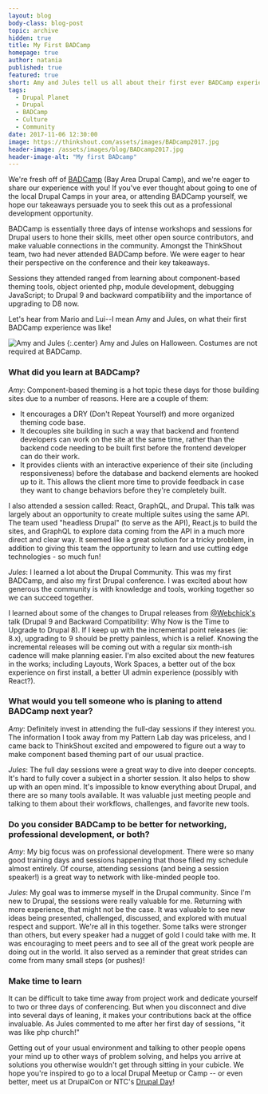 ```yaml
---
layout: blog
body-class: blog-post
topic: archive
hidden: true
title: My First BADCamp
homepage: true
author: natania
published: true
featured: true
short: Amy and Jules tell us all about their first ever BADCamp experience!
tags:
  - Drupal Planet
  - Drupal
  - BADCamp
  - Culture
  - Community
date: 2017-11-06 12:30:00
image: https://thinkshout.com/assets/images/BADcamp2017.jpg
header-image: /assets/images/blog/BADcamp2017.jpg
header-image-alt: "My first BADcamp"
---
```


We're fresh off of [BADCamp](https://2017.badcamp.net/) (Bay Area Drupal Camp), and we're eager to share our experience with you! If you've ever thought about going to one of the local Drupal Camps in your area, or attending BADCamp yourself, we hope our takeaways persuade you to seek this out as a professional development opportunity.

BADCamp is essentially three days of intense workshops and sessions for Drupal users to hone their skills, meet other open source contributors, and make valuable connections in the community. Amongst the ThinkShout team, two had never attended BADCamp before. We were eager to hear their perspective on the conference and their key takeaways.

Sessions they attended ranged from learning about component-based theming tools, object oriented php, module development, debugging JavaScript; to Drupal 9 and backward compatibility and the importance of upgrading to D8 now.

Let's hear from Mario and Lui--I mean Amy and Jules, on what their first BADCamp experience was like!

![Amy and Jules](/assets/images/blog/marioluigi.jpg)
{:.center}
<span class="caption"><i class="fa fa-caret-up"></i>Amy and Jules on Halloween. Costumes are not required at BADCamp.</span>

### What did you learn at BADCamp?
_Amy_: Component-based theming is a hot topic these days for those building sites due to a number of reasons. Here are a couple of them:

* It encourages a DRY (Don't Repeat Yourself) and more organized theming code base.
* It decouples site building in such a way that backend and frontend developers can work on the site at the same time, rather than the backend code needing to be built first before the frontend developer can do their work.
* It provides clients with an interactive experience of their site (including responsiveness) before the database and backend elements are hooked up to it. This allows the client more time to provide feedback in case they want to change behaviors before they're completely built.

I also attended a session called: React, GraphQL, and Drupal. This talk was largely about an opportunity to create multiple suites using the same API. The team used "headless Drupal" (to serve as the API), React.js to build the sites, and GraphQL to explore data coming from the API in a much more direct and clear way. It seemed like a great solution for a tricky problem, in addition to giving this team the opportunity to learn and use cutting edge technologies - so much fun!

_Jules_: I learned a lot about the Drupal Community. This was my first BADCamp, and also my first Drupal conference. I was excited about how generous the community is with knowledge and tools, working together so we can succeed together.

I learned about some of the changes to Drupal releases from [@Webchick's](https://twitter.com/webchick?lang=en) talk (Drupal 9 and Backward Compatibility: Why Now is the Time to Upgrade to Drupal 8). If I keep up with the incremental point releases (ie: 8.x), upgrading to 9 should be pretty painless, which is a relief. Knowing the incremental releases will be coming out with a regular six month-ish cadence will make planning easier. I'm also excited about the new features in the works; including Layouts, Work Spaces, a better out of the box experience on first install, a better UI admin experience (possibly with React?).

### What would you tell someone who is planing to attend BADCamp next year?
_Amy_: Definitely invest in attending the full-day sessions if they interest you. The information I took away from my Pattern Lab day was priceless, and I came back to ThinkShout excited and empowered to figure out a way to make component based theming part of our usual practice.

_Jules_: The full day sessions were a great way to dive into deeper concepts. It's hard to fully cover a subject in a shorter session. It also helps to show up with an open mind. It's impossible to know everything about Drupal, and there are so many tools available. It was valuable just meeting people and talking to them about their workflows, challenges, and favorite new tools.

### Do you consider BADCamp to be better for networking, professional development, or both?
_Amy_: My big focus was on professional development. There were so many good training days and sessions happening that those filled my schedule almost entirely. Of course, attending sessions (and being a session speaker!) is a great way to network with like-minded people too.

_Jules_: My goal was to immerse myself in the Drupal community. Since I'm new to Drupal, the sessions were really valuable for me. Returning with more experience, that might not be the case. It was valuable to see new ideas being presented, challenged, discussed, and explored with mutual respect and support. We're all in this together. Some talks were stronger than others, but every speaker had a nugget of gold I could take with me. It was encouraging to meet peers and to see all of the great work people are doing out in the world. It also served as a reminder that great strides can come from many small steps (or pushes)!

### Make time to learn

It can be difficult to take time away from project work and dedicate yourself to two or three days of conferencing. But when you disconnect and dive into several days of leaning, it makes your contributions back at the office invaluable. As Jules commented to me after her first day of sessions, "it was like php church!"

Getting out of your usual environment and talking to other people opens your mind up to other ways of problem solving, and helps you arrive at solutions you otherwise wouldn't get through sitting in your cubicle. We hope you're inspired to go to a local Drupal Meetup or Camp -- or even better, meet us at DrupalCon or NTC's [Drupal Day](http://ntcdrupalday.org/)!
